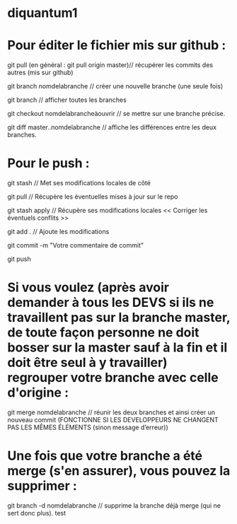  # diquantum1

# Pour éditer le fichier mis sur github :

git pull <remote> <branch> (en général : git pull origin master)// récupérer les commits des autres (mis sur github)

git branch nomdelabranche // créer une nouvelle branche (une seule fois)

git branch // afficher toutes les branches

git checkout nomdelabrancheàouvrir // se mettre sur une branche précise.

git diff master..nomdelabranche // affiche les différences entre les deux branches.

# Pour le push : 

 git stash // Met ses modifications locales de côté

git pull // Récupère les éventuelles mises à jour sur le repo

git stash apply // Récupère ses modifications locales
<< Corriger les éventuels conflits >>

git add . // Ajoute les modifications

git commit -m "Votre commentaire de commit"

git push


# Si vous voulez (après avoir demander à tous les DEVS si ils ne travaillent pas sur la branche master, de toute façon personne ne doit bosser sur la master sauf à la fin et il doit être seul à y travailler) regrouper votre branche avec celle d'origine :
 
git merge nomdelabranche // réunir les deux branches et ainsi créer un nouveau commit (FONCTIONNE SI LES DEVELOPPEURS NE CHANGENT PAS LES MÊMES ÉLÉMENTS (sinon message d’erreur))

# Une fois que votre branche a été merge (s'en assurer), vous pouvez la supprimer :

git branch -d nomdelabranche // supprime la branche déjà merge (qui ne sert donc plus).
test